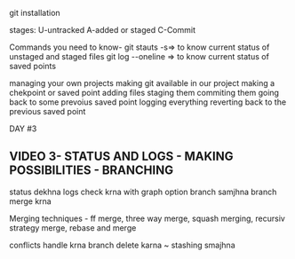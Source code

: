 git installation 

stages: 
U-untracked
A-added or staged
C-Commit


Commands you need to know-
git stauts -s=> to know current status of unstaged and staged files 
git log  --oneline => to know current status of saved points

managing your own projects
making git available in our project
making a chekpoint or saved point
     adding files
     staging them
     commiting them
going back to some prevoius saved point
      logging everything 
      reverting back to the previous saved point
      
DAY #3

VIDEO 3- STATUS AND LOGS - MAKING POSSIBILITIES - BRANCHING
-----------------------------------------------------------
status dekhna 
logs check krna with graph option 
branch samjhna 
branch merge krna

Merging techniques - ff merge, three way merge, squash merging, recursiv strategy merge, rebase and merge

conflicts handle krna
branch delete karna
~ stashing smajhna
     